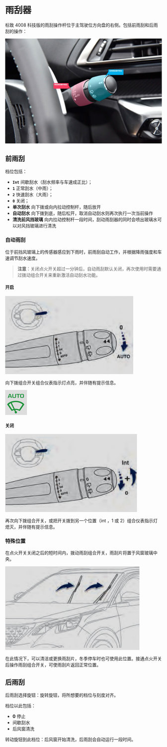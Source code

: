 # 雨刮器

标致 4008 科技版的雨刮操作杆位于主驾驶位方向盘的右侧。包括前雨刮和后雨刮的操作：

![Wiper Tool](./images/wiper/wiper-tool.jpg)

## 前雨刮

档位包括：
- **`Int`** 间歇刮水（刮水频率与车速成正比）；
- **`1`** 正常刮水（中雨）；
- **`2`** 快速刮水（大雨）；
- **`0`** 关闭；
- **单次刮水** 向下拨或向内拉动控制杆，随后放开
- **自动刮水** 向下拨到底，随后松开，取消自动刮水则再次执行一次当前操作
- **清洗前风挡玻璃** 向内拉动控制杆一段时间，刮动雨刮器的同时会喷出玻璃水可以对风挡玻璃进行清洗

### 自动雨刮

位于前挡风玻璃上的传感器感应到下雨时，前雨刮自动工作，并根据降雨强度和车速调节刮水速度。

> **注意**：关闭点火开关超过一分钟后，自动雨刮默认关闭，再次使用时需要通过拨动组合开关来重新激活自动刮水功能。

#### 开启

![Start Wiper Auto Mode](./images/wiper/start-wiper-auto-mode.png)

向下拨组合开关组合仪表指示灯点亮，并伴随有提示信息。

![Wiper Auto Mode](./images/wiper/wiper-auto-mode.png)

#### 关闭

![Stop Wiper Auto Mode](./images/wiper/stop-wiper-auto-mode.png)

再次向下拨组合开关，或把开关拨到另一个位置（int ，1 或 2）组合仪表指示灯熄灭，并伴随有提示信息。

### 特殊位置

在点火开关关闭之后的短时间内，拨动雨刮组合开关，雨刮片将置于风窗玻璃中央。

![Wiper Maintenance Mode](./images/wiper/wiper-maintenance-mode.png)

在此情况下，可以清洁或更换雨刮片，冬季停车时也可使用此位置。接通点火开关后操作雨刮组合开关，可使雨刮片返回正常位置。

## 后雨刮

后雨刮选择旋钮：旋转旋钮，将所想要的档位与刻度对齐。

档位以此包括：
- **0** 停止
- 间歇刮水
- 后风窗清洗

转动旋钮到此档位：后风窗开始清洗，后雨刮会自动运行一段时间。
